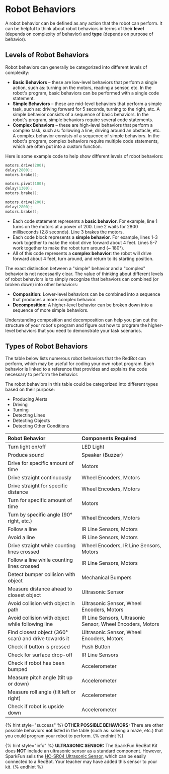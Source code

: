 # Robot Behaviors

A robot behavior can be defined as any action that the robot can perform. It can be helpful to think about robot behaviors in terms of their **level** \(depends on complexity of behavior\) and **type** \(depends on purpose of behavior\).

## Levels of Robot Behaviors

Robot behaviors can generally be categorized into different levels of complexity:

* **Basic Behaviors** – these are low-level behaviors that perform a single action, such as: turning on the motors, reading a sensor, etc. In the robot's program, basic behaviors can be performed with a single code statement.
* **Simple Behaviors** – these are mid-level behaviors that perform a simple task, such as: driving forward for 5 seconds, turning to the right, etc. A simple behavior consists of a sequence of basic behaviors. In the robot's program, simple behaviors require several code statements.
* **Complex Behaviors** – these are high-level behaviors that perform a complex task, such as: following a line, driving around an obstacle, etc.  A complex behavior consists of a sequence of simple behaviors. In the robot's program, complex behaviors require multiple code statements, which are often put into a custom function.

Here is some example code to help show different levels of robot behaviors:

```cpp
motors.drive(200);
delay(2800);
motors.brake();

motors.pivot(100);
delay(1300);
motors.brake();

motors.drive(200);
delay(2800);
motors.brake();
```

* Each code statement represents a **basic behavior**. For example, line 1 turns on the motors at a power of 200. Line 2 waits for 2800 milliseconds \(2.8 seconds\). Line 3 brakes the motors.
* Each code block represents a **simple behavior**. For example, lines 1-3 work together to make the robot drive forward about 4 feet. Lines 5-7 work together to make the robot turn around \(~ 180°\).
* All of this code represents a **complex behavior**:  the robot will drive forward about 4 feet, turn around, and return to its starting position.

The exact distinction between a "simple" behavior and a "complex" behavior is not necessarily clear.  The value of thinking about different levels of robot behaviors is to simply recognize that behaviors can combined \(or broken down\) into other behaviors:

* **Composition:**  Lower-level behaviors can be combined into a sequence that produces a more complex behavior.
* **Decomposition:**  A higher-level behavior can be broken down into a sequence of more simple behaviors.

Understanding composition and decomposition can help you plan out the structure of your robot's program and figure out how to program the higher-level behaviors that you need to demonstrate your task scenarios.

## Types of Robot Behaviors

The table below lists numerous robot behaviors that the RedBot can perform, which may be useful for coding your own robot program. Each behavior is linked to a reference that provides and explains the code necessary to perform the behavior.

The robot behaviors in this table could be categorized into different types based on their purpose:

* Producing Alerts
* Driving
* Turning
* Detecting Lines
* Detecting Objects
* Detecting Other Conditions

| Robot Behavior | Components Required |
| :--- | :--- |
| Turn light on/off | LED Light |
| Produce sound | Speaker \(Buzzer\) |
| Drive for specific amount of time | Motors |
| Drive straight continuously | Wheel Encoders, Motors |
| Drive straight for specific distance | Wheel Encoders, Motors |
| Turn for specific amount of time | Motors |
| Turn by specific angle \(90° right, etc.\) | Wheel Encoders, Motors |
| Follow a line | IR Line Sensors, Motors |
| Avoid a line | IR Line Sensors, Motors |
| Drive straight while counting lines crossed | Wheel Encoders, IR Line Sensors, Motors |
| Follow a line while counting lines crossed | IR Line Sensors, Motors |
| Detect bumper collision with object | Mechanical Bumpers |
| Measure distance ahead to closest object | Ultrasonic Sensor |
| Avoid collision with object in path | Ultrasonic Sensor, Wheel Encoders, Motors |
| Avoid collision with object while following line | IR Line Sensors, Ultrasonic Sensor, Wheel Encoders, Motors |
| Find closest object \(360° scan\) and drive towards it | Ultrasonic Sensor, Wheel Encoders, Motors |
| Check if button is pressed | Push Button |
| Check for surface drop-off | IR Line Sensors |
| Check if robot has been bumped | Accelerometer |
| Measure pitch angle \(tilt up or down\) | Accelerometer |
| Measure roll angle \(tilt left or right\) | Accelerometer |
| Check if robot is upside down | Accelerometer |

{% hint style="success" %}
**OTHER POSSIBLE BEHAVIORS:**  There are other possible behaviors **not** listed in the table \(such as:  solving a maze, etc.\) that you could program your robot to perform.
{% endhint %}

{% hint style="info" %}
**ULTRASONIC SENSOR:** The SparkFun RedBot Kit does **NOT** include an ultrasonic sensor as a standard component. However, SparkFun sells the [HC-SR04 Ultrasonic Sensor](https://www.sparkfun.com/products/13959), which can be easily connected to a RedBot. Your teacher may have added this sensor to your kit.
{% endhint %}

